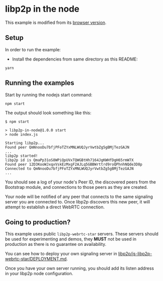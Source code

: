 # libp2p in the node

This example is modified from its [browser version](https://github.com/libp2p/js-libp2p/tree/master/examples/libp2p-in-the-browser).

## Setup

In order to run the example:

- Install the dependencies from same directory as this README:

```
yarn
```

## Running the examples

Start by running the nodejs start command:

```
npm start
```

The output should look something like this:

```log
$ npm start

> libp2p-in-node@1.0.0 start
> node index.js

Starting libp2p...
Found peer QmNnooDu7bfjPFoTZYxMNLWUQJyrVwtbZg5gBMjTezGAJN
...
libp2p started!
libp2p id is QmaPp31oS8WPiQpUVxTQWGBtHh7164JgKWHfDgH65rmW7X
Found peer 12D3KooWJxqxVskEzMxgF2AJLq5GBBWrttrd9roQPhnhNQde3D8p
Connected to QmNnooDu7bfjPFoTZYxMNLWUQJyrVwtbZg5gBMjTezGAJN
...
```

You should see a log of your node's Peer ID, the discovered peers from the Bootstrap module, and connections to those peers as they are created.

Your node will be notified of any peer that connects to the same signaling server you are connected to. Once libp2p discovers this new peer, it will attempt to establish a direct WebRTC connection.

## Going to production?

This example uses public `libp2p-webrtc-star` servers. These servers should be used for experimenting and demos, they **MUST** not be used in production as there is no guarantee on availability.

You can see how to deploy your own signaling server in [libp2p/js-libp2p-webrtc-star/DEPLOYMENT.md](https://github.com/libp2p/js-libp2p-webrtc-star/blob/master/DEPLOYMENT.md).

Once you have your own server running, you should add its listen address in your libp2p node configuration.
